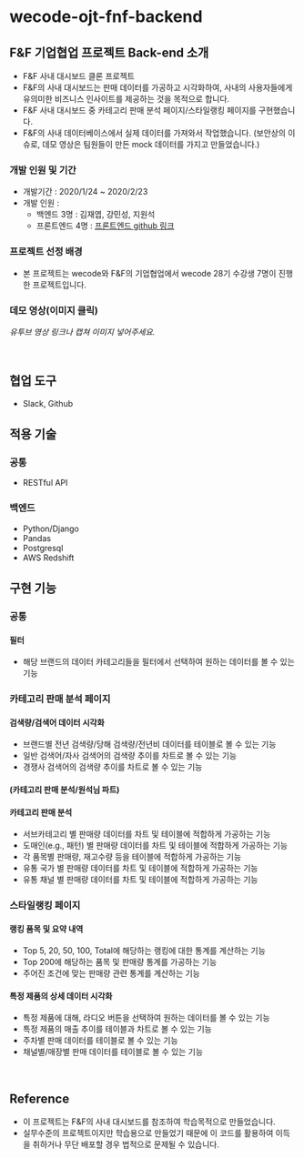 # wecode-ojt-fnf-backend

## F&F 기업협업 프로젝트 Back-end 소개

- F&F 사내 대시보드 클론 프로젝트
- F&F의 사내 대시보드는 판매 데이터를 가공하고 시각화하여, 사내의 사용자들에게 유의미한 비즈니스 인사이트를 제공하는 것을 목적으로 합니다.
- F&F 사내 대시보드 중 카테고리 판매 분석 페이지/스타일랭킹 페이지를 구현했습니다.
- F&F의 사내 데이터베이스에서 실제 데이터를 가져와서 작업했습니다. (보안상의 이슈로, 데모 영상은 팀원들이 만든 mock 데이터를 가지고 만들었습니다.)

### 개발 인원 및 기간

- 개발기간 : 2020/1/24 ~ 2020/2/23
- 개발 인원 : 
  - 백엔드 3명 : 김재엽, 강민성, 지원석
  - 프론트엔드 4명 : [프론트엔드 github 링크](https://github.com/KimJeongHyun/wecode-ojt-fnf-frontend)

### 프로젝트 선정 배경

- 본 프로젝트는 wecode와 F&F의 기업협업에서 wecode 28기 수강생 7명이 진행한 프로젝트입니다.

### 데모 영상(이미지 클릭)

*유투브 영상 링크나 캡쳐 이미지 넣어주세요.*

<br>

## 협업 도구
- Slack, Github

## 적용 기술

### 공통
- RESTful API

### 백엔드
- Python/Django 
- Pandas 
- Postgresql
- AWS Redshift

## 구현 기능

### 공통

#### 필터
- 해당 브랜드의 데이터 카테고리들을 필터에서 선택하여 원하는 데이터를 볼 수 있는 기능

### 카테고리 판매 분석 페이지

#### 검색량/검색어 데이터 시각화
- 브랜드별 전년 검색량/당해 검색량/전년비 데이터를 테이블로 볼 수 있는 기능
- 일반 검색어/자사 검색어의 검색량 추이를 차트로 볼 수 있는 기능
- 경쟁사 검색어의 검색량 추이를 차트로 볼 수 있는 기능

#### (카테고리 판매 분석/원석님 파트)

#### 카테고리 판매 분석
- 서브카테고리 별 판매량 데이터를 차트 및 테이블에 적합하게 가공하는 기능
- 도매인(e.g., 패턴) 별 판매량 데이터를 차트 및 테이블에 적합하게 가공하는 기능
- 각 품목별 판매량, 재고수량 등을 테이블에 적합하게 가공하는 기능
- 유통 국가 별 판매량 데이터를 차트 및 테이블에 적합하게 가공하는 기능
- 유통 채널 별 판매량 데이터를 차트 및 테이블에 적합하게 가공하는 기능
### 스타일랭킹 페이지

#### 랭킹 품목 및 요약 내역
- Top 5, 20, 50, 100, Total에 해당하는 랭킹에 대한 통계를 계산하는 기능
- Top 200에 해당하는 품목 및 판매량 통계를 가공하는 기능
- 주어진 조건에 맞는 판매량 관련 통계를 계산하는 기능  

#### 특정 제품의 상세 데이터 시각화
- 특정 제품에 대해, 라디오 버튼을 선택하여 원하는 데이터를 볼 수 있는 기능
- 특정 제품의 매출 추이를 테이블과 차트로 볼 수 있는 기능
- 주차별 판매 데이터를 테이블로 볼 수 있는 기능
- 채널별/매장별 판매 데이터를 테이블로 볼 수 있는 기능

<br>

## Reference

- 이 프로젝트는 F&F의 사내 대시보드를 참조하여 학습목적으로 만들었습니다.
- 실무수준의 프로젝트이지만 학습용으로 만들었기 때문에 이 코드를 활용하여 이득을 취하거나 무단 배포할 경우 법적으로 문제될 수 있습니다.
